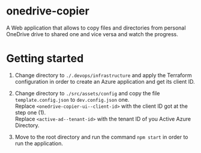 # onedrive-copier

A Web application that allows to copy files and directories from personal OneDrive drive to shared one and vice versa and watch the progress.

# Getting started

1. Change directory to `./.devops/infrastructure` and apply the Terraform configuration in order to create an Azure application and get its client ID.

2. Change directory to `./src/assets/config` and copy the file `template.config.json` to `dev.config.json` one.
   <br> Replace `<onedrive-copier-ui--client-id>` with the client ID got at the step one (1).
   <br> Replace `<active-ad--tenant-id>` with the tenant ID of you Active Azure Directory.

3. Move to the root directory and run the command `npm start` in order to run the application.
